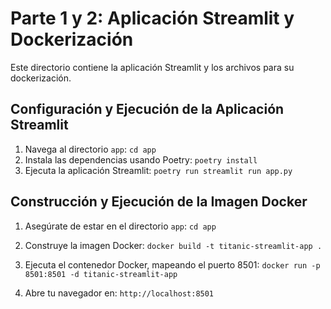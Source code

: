 # Parte 1 y 2: Aplicación Streamlit y Dockerización

Este directorio contiene la aplicación Streamlit y los archivos para su dockerización.

## Configuración y Ejecución de la Aplicación Streamlit

1. Navega al directorio `app`:
   `cd app`
2. Instala las dependencias usando Poetry:
   `poetry install`
3. Ejecuta la aplicación Streamlit:
   `poetry run streamlit run app.py`

## Construcción y Ejecución de la Imagen Docker

1. Asegúrate de estar en el directorio `app`:
   `cd app`
2. Construye la imagen Docker:
   `docker build -t titanic-streamlit-app .`
3. Ejecuta el contenedor Docker, mapeando el puerto 8501:
   `docker run -p 8501:8501 -d titanic-streamlit-app`

4. Abre tu navegador en:
   `http://localhost:8501`


